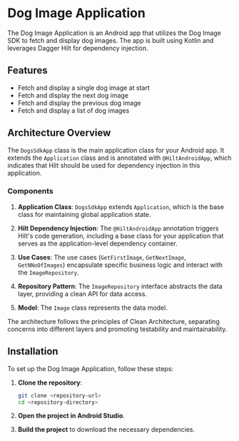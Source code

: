 # Dog Image Application

The Dog Image Application is an Android app that utilizes the Dog Image SDK to fetch and display dog images. The app is built using Kotlin and leverages Dagger Hilt for dependency injection.

## Features

- Fetch and display a single dog image at start
- Fetch and display the next dog image
- Fetch and display the previous dog image
- Fetch and display a list of dog images

## Architecture Overview

The `DogsSdkApp` class is the main application class for your Android app. It extends the `Application` class and is annotated with `@HiltAndroidApp`, which indicates that Hilt should be used for dependency injection in this application.

### Components

1. **Application Class**: `DogsSdkApp` extends `Application`, which is the base class for maintaining global application state.

2. **Hilt Dependency Injection**: The `@HiltAndroidApp` annotation triggers Hilt's code generation, including a base class for your application that serves as the application-level dependency container.

3. **Use Cases**: The use cases (`GetFirstImage`, `GetNextImage`, `GetNNoOfImages`) encapsulate specific business logic and interact with the `ImageRepository`.

4. **Repository Pattern**: The `ImageRepository` interface abstracts the data layer, providing a clean API for data access.

5. **Model**: The `Image` class represents the data model.

The architecture follows the principles of Clean Architecture, separating concerns into different layers and promoting testability and maintainability.


## Installation

To set up the Dog Image Application, follow these steps:

1. **Clone the repository**:

    ```sh
    git clone <repository-url>
    cd <repository-directory>
    ```

2. **Open the project in Android Studio**.

3. **Build the project** to download the necessary dependencies.